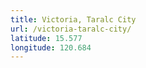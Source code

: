 ```yaml
---
title: Victoria, Taralc City
url: /victoria-taralc-city/
latitude: 15.577
longitude: 120.684
---
```

